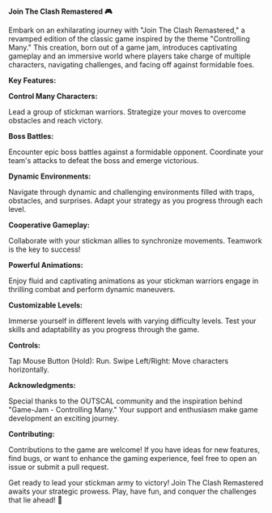 **Join The Clash Remastered 🎮**

Embark on an exhilarating journey with "Join The Clash Remastered," a revamped edition of the classic game inspired by the theme "Controlling Many." This creation, born out of a game jam, introduces captivating gameplay and an immersive world where players take charge of multiple characters, navigating challenges, and facing off against formidable foes.

**Key Features:**

**Control Many Characters:**

Lead a group of stickman warriors. Strategize your moves to overcome obstacles and reach victory.

**Boss Battles:**

Encounter epic boss battles against a formidable opponent. Coordinate your team's attacks to defeat the boss and emerge victorious.

**Dynamic Environments:**

Navigate through dynamic and challenging environments filled with traps, obstacles, and surprises. Adapt your strategy as you progress through each level.

**Cooperative Gameplay:**

Collaborate with your stickman allies to synchronize movements. Teamwork is the key to success!

**Powerful Animations:**

Enjoy fluid and captivating animations as your stickman warriors engage in thrilling combat and perform dynamic maneuvers.

**Customizable Levels:**

Immerse yourself in different levels with varying difficulty levels. Test your skills and adaptability as you progress through the game.

**Controls:**

Tap Mouse Button (Hold): Run.
Swipe Left/Right: Move characters horizontally.

**Acknowledgments:**

Special thanks to the OUTSCAL community and the inspiration behind "Game-Jam - Controlling Many." Your support and enthusiasm make game development an exciting journey.

**Contributing:**

Contributions to the game are welcome! If you have ideas for new features, find bugs, or want to enhance the gaming experience, feel free to open an issue or submit a pull request.

Get ready to lead your stickman army to victory! Join The Clash Remastered awaits your strategic prowess. Play, have fun, and conquer the challenges that lie ahead! 🚀
